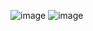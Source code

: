 ![image](https://github.com/user-attachments/assets/4bbdd136-74d3-4740-b481-9df08c74f70d)
![image](https://github.com/user-attachments/assets/445d0eb5-26da-4272-a977-de16dd3b8c39)
